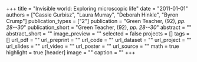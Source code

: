 +++
title = "Invisible world: Exploring microscopic life"
date = "2011-01-01"
authors = ["Cassie Gurbisz", "Laura Murray", "Deborah Hinkle", "Byron Crump"]
publication_types = ["2"]
publication = "Green Teacher, (92), _pp. 28--30_"
publication_short = "Green Teacher, (92), _pp. 28--30_"
abstract = ""
abstract_short = ""
image_preview = ""
selected = false
projects = []
tags = []
url_pdf = ""
url_preprint = ""
url_code = ""
url_dataset = ""
url_project = ""
url_slides = ""
url_video = ""
url_poster = ""
url_source = ""
math = true
highlight = true
[header]
image = ""
caption = ""
+++
